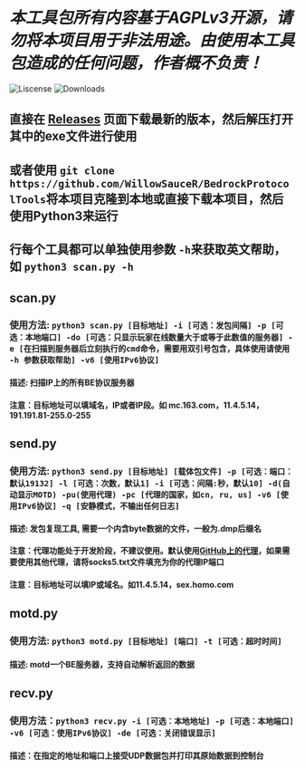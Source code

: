 # ***本工具包所有内容基于AGPLv3开源，请勿将本项目用于非法用途。由使用本工具包造成的任何问题，作者概不负责！***

![Liscense](https://img.shields.io/github/license/WillowSauceR/BedrockProtocolTools?style=for-the-badge&logo=appveyor)
![Downloads](https://img.shields.io/github/downloads/WillowSauceR/BedrockProtocolTools/total?style=for-the-badge&logo=appveyor)

## 直接在 [Releases](https://github.com/WillowSauceR/BedrockProtocolTools/releases/latest) 页面下载最新的版本，然后解压打开其中的exe文件进行使用

## 或者使用 ``git clone https://github.com/WillowSauceR/BedrockProtocolTools``将本项目克隆到本地或直接下载本项目，然后使用Python3来运行

## 行每个工具都可以单独使用参数 ``-h``来获取英文帮助，如 ``python3 scan.py -h``

## scan.py

### 使用方法: ``python3 scan.py [目标地址] -i [可选：发包间隔] -p [可选：本地端口] -do [可选：只显示玩家在线数量大于或等于此数值的服务器] -e [在扫描到服务器后立刻执行的cmd命令，需要用双引号包含，具体使用请使用 -h 参数获取帮助] -v6 [使用IPv6协议]``

#### 描述: 扫描IP上的所有BE协议服务器

#### 注意：目标地址可以填域名，IP或者IP段。如 mc.163.com，11.4.5.14，191.191.81-255.0-255

## send.py

### 使用方法: ``python3 send.py [目标地址] [载体包文件] -p [可选：端口：默认19132] -l [可选：次数，默认1] -i [可选：间隔:秒，默认10] -d(自动显示MOTD) -pu(使用代理) -pc [代理的国家，如cn, ru, us] -v6 [使用IPv6协议] -q [安静模式，不输出任何日志]``

#### 描述: 发包复现工具, 需要一个内含byte数据的文件，一般为.dmp后缀名

#### 注意：代理功能处于开发阶段，不建议使用。默认使用[GitHub上的代理](https://github.com/ShiftyTR/Proxy-List)，如果需要使用其他代理，请将socks5.txt文件填充为你的代理IP端口

#### 注意：目标地址可以填IP或域名。如11.4.5.14，sex.homo.com

## motd.py

### 使用方法: ``python3 motd.py [目标地址] [端口] -t [可选：超时时间]``

#### 描述: motd一个BE服务器，支持自动解析返回的数据

## recv.py

### 使用方法：``python3 recv.py -i [可选：本地地址] -p [可选：本地端口] -v6 [可选：使用IPv6协议] -de [可选：关闭错误显示]``

#### 描述：在指定的地址和端口上接受UDP数据包并打印其原始数据到控制台
